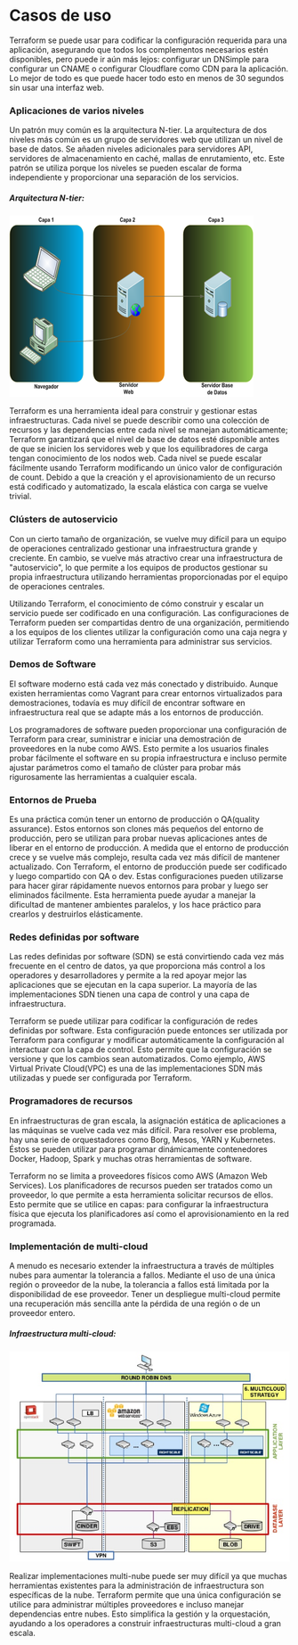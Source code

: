 # Casos de uso

Terraform se puede usar para codificar la configuración requerida para una aplicación, asegurando que todos los complementos necesarios estén disponibles, pero puede ir aún más lejos: configurar un DNSimple para configurar un CNAME o configurar Cloudflare como CDN para la aplicación. Lo mejor de todo es que puede hacer todo esto en menos de 30 segundos sin usar una interfaz web.

### Aplicaciones de varios niveles

Un patrón muy común es la arquitectura N-tier. La arquitectura de dos niveles más común es un grupo de servidores web que utilizan un nivel de base de datos. Se añaden niveles adicionales para servidores API, servidores de almacenamiento en caché, mallas de enrutamiento, etc. Este patrón se utiliza porque los niveles se pueden escalar de forma independiente y proporcionar una separación de los servicios.

##### Arquitectura N-tier:

![](imagenes/arquitectura_tier.png)

Terraform es una herramienta ideal para construir y gestionar estas infraestructuras. Cada nivel se puede describir como una colección de recursos y las dependencias entre cada nivel se manejan automáticamente; Terraform garantizará que el nivel de base de datos esté disponible antes de que se inicien los servidores web y que los equilibradores de carga tengan conocimiento de los nodos web. Cada nivel se puede escalar fácilmente usando Terraform modificando un único valor de configuración de count. Debido a que la creación y el aprovisionamiento de un recurso está codificado y automatizado, la escala elástica con carga se vuelve trivial.

### Clústers de autoservicio

Con un cierto tamaño de organización, se vuelve muy difícil para un equipo de operaciones centralizado gestionar una infraestructura grande y creciente. En cambio, se vuelve más atractivo crear una infraestructura de "autoservicio", lo que permite a los equipos de productos gestionar su propia infraestructura utilizando herramientas proporcionadas por el equipo de operaciones centrales.

Utilizando Terraform, el conocimiento de cómo construir y escalar un servicio puede ser codificado en una configuración. Las configuraciones de Terraform pueden ser compartidas dentro de una organización, permitiendo a los equipos de los clientes utilizar la configuración como una caja negra y utilizar Terraform como una herramienta para administrar sus servicios.

### Demos de Software

El software moderno está cada vez más conectado y distribuido. Aunque existen herramientas como Vagrant para crear entornos virtualizados para demostraciones, todavía es muy difícil de encontrar software en infraestructura real que se adapte más a los entornos de producción.

Los programadores de software pueden proporcionar una configuración de Terraform para crear, suministrar e iniciar una demostración de proveedores en la nube como AWS. Esto permite a los usuarios finales probar fácilmente el software en su propia infraestructura e incluso permite ajustar parámetros como el tamaño de clúster para probar más rigurosamente las herramientas a cualquier escala.

### Entornos de Prueba

Es una práctica común tener un entorno de producción o QA(quality assurance). Estos entornos son clones más pequeños del entorno de producción, pero se utilizan para probar nuevas aplicaciones antes de liberar en el entorno de producción. A medida que el entorno de producción crece y se vuelve más complejo, resulta cada vez más difícil de mantener actualizado.
Con Terraform, el entorno de producción puede ser codificado y luego compartido con  QA o dev. Estas configuraciones pueden utilizarse para hacer girar rápidamente nuevos entornos para probar y luego ser eliminados fácilmente. Esta herramienta puede ayudar a manejar la dificultad de mantener ambientes paralelos, y los hace práctico para crearlos y destruirlos elásticamente.

### Redes definidas por software

Las redes definidas por software (SDN) se está convirtiendo cada vez más frecuente en el centro de datos, ya que proporciona más control a los operadores y desarrolladores y permite a la red apoyar mejor las aplicaciones que se ejecutan en la capa superior. La mayoría de las implementaciones SDN tienen una capa de control y una capa de infraestructura.

Terraform se puede utilizar para codificar la configuración de redes definidas por software. Esta configuración puede entonces ser utilizada por Terraform para configurar y modificar automáticamente la configuración al interactuar con la capa de control. Esto permite que la configuración se versione y que los cambios sean automatizados. Como ejemplo, AWS Virtual Private Cloud(VPC) es una de las implementaciones SDN más utilizadas y puede ser configurada por Terraform.

### Programadores de recursos

En infraestructuras de gran escala, la asignación estática de aplicaciones a las máquinas se vuelve cada vez más difícil. Para resolver ese problema, hay una serie de orquestadores como Borg, Mesos, YARN y Kubernetes. Éstos se pueden utilizar para programar dinámicamente contenedores Docker, Hadoop, Spark y muchas otras herramientas de software.

Terraform no se limita a proveedores físicos como AWS (Amazon Web Services). Los planificadores de recursos pueden ser tratados como un proveedor, lo que permite a esta herramienta solicitar recursos de ellos. Esto permite que se utilice en capas: para configurar la infraestructura física que ejecuta los planificadores así como el aprovisionamiento en la red programada.

### Implementación de multi-cloud

A menudo es necesario extender la infraestructura a través de múltiples nubes para aumentar la tolerancia a fallos. Mediante el uso de una única región o proveedor de la nube, la tolerancia a fallos está limitada por la disponibilidad de ese proveedor. Tener un despliegue multi-cloud permite una recuperación más sencilla ante la pérdida de una región o de un proveedor entero.

##### Infraestructura multi-cloud:

![](imagenes/multicloud.png)

Realizar implementaciones multi-nube puede ser muy difícil ya que muchas herramientas existentes para la administración de infraestructura son específicas de la nube. Terraform permite que una única configuración se utilice para administrar múltiples proveedores e incluso manejar dependencias entre nubes. Esto simplifica la gestión y la orquestación, ayudando a los operadores a construir infraestructuras multi-cloud a gran escala.